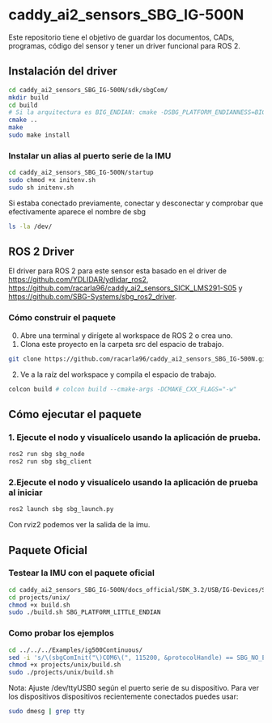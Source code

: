 # caddy_ai2_sensors_SBG_IG-500N

Este repositorio tiene el objetivo de guardar los documentos, CADs, programas, código del sensor y tener un driver funcional para ROS 2.

## Instalación del driver

```bash
cd caddy_ai2_sensors_SBG_IG-500N/sdk/sbgCom/
mkdir build
cd build
# Si la arquitectura es BIG_ENDIAN: cmake -DSBG_PLATFORM_ENDIANNESS=BIG ..
cmake .. 
make
sudo make install
```

### Instalar un alias al puerto serie de la IMU

```bash
cd caddy_ai2_sensors_SBG_IG-500N/startup
sudo chmod +x initenv.sh
sudo sh initenv.sh
```

Si estaba conectado previamente, conectar y desconectar y comprobar que efectivamente aparece el nombre de sbg

```bash
ls -la /dev/
```

## ROS 2 Driver

El driver para ROS 2 para este sensor esta basado en el driver de https://github.com/YDLIDAR/ydlidar_ros2, https://github.com/racarla96/caddy_ai2_sensors_SICK_LMS291-S05 y https://github.com/SBG-Systems/sbg_ros2_driver.

### Cómo construir el paquete

0) Abre una terminal y dirígete al workspace de ROS 2 o crea uno.
1) Clona este proyecto en la carpeta src del espacio de trabajo.
```bash
git clone https://github.com/racarla96/caddy_ai2_sensors_SBG_IG-500N.git
```
2) Ve a la raíz del workspace y compila el espacio de trabajo.
```bash
colcon build # colcon build --cmake-args -DCMAKE_CXX_FLAGS="-w"
```

## Cómo ejecutar el paquete

### 1. Ejecute el nodo y visualícelo usando la aplicación de prueba.

```bash
ros2 run sbg sbg_node
ros2 run sbg sbg_client
```

### 2.Ejecute el nodo y visualícelo usando la aplicación de prueba al iniciar

```bash
ros2 launch sbg sbg_launch.py
```

Con rviz2 podemos ver la salida de la imu.

## Paquete Oficial

### Testear la IMU con el paquete oficial

```bash
cd caddy_ai2_sensors_SBG_IG-500N/docs_official/SDK_3.2/USB/IG-Devices/Software\ Development/sbgCom/
cd projects/unix/
chmod +x build.sh
sudo ./build.sh SBG_PLATFORM_LITTLE_ENDIAN
```
### Como probar los ejemplos

```bash
cd ../../../Examples/ig500Continuous/
sed -i 's/\(sbgComInit("\)COM6\(", 115200, &protocolHandle) == SBG_NO_ERROR\)/\1\/dev\/ttyUSB0\2/' src/ig500Continuous.c
chmod +x projects/unix/build.sh
sudo ./projects/unix/build.sh
```

Nota: Ajuste /dev/ttyUSB0 según el puerto serie de su dispositivo. Para ver los dispositivos dispositivos recientemente conectados puedes usar:

```bash
sudo dmesg | grep tty
```
